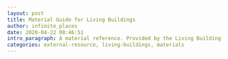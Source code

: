 ```yaml
---
layout: post
title: Material Guide for Living Buildings
author: infinite_places
date: 2020-04-22 08:46:51
intro_paragraph: A material reference. Provided by the Living Building Challenge.
categories: external-resource, living-buildings, materials
---
```

